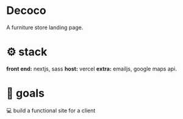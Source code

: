 # Decoco
A furniture store landing page.

# ⚙ stack
**front end:** nextjs, sass
**host:** vercel
**extra:** emailjs, google maps api.

# 🎯 goals
   💻 build a functional site for a client
